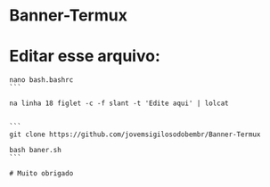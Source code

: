 # Banner-Termux



# Editar esse arquivo: 

````
nano bash.bashrc
```

na linha 18 figlet -c -f slant -t 'Edite aqui' | lolcat


```
git clone https://github.com/jovemsigilosodobembr/Banner-Termux

bash baner.sh
```

# Muito obrigado

